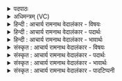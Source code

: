 <details><summary>पदपाठः</summary>

आ꣢। नः꣣। वयोवयश्शय꣢म्। व꣣योवयः। शय꣢म्। म꣣हा꣡न्त꣢म्। ग꣣ह्वरेष्ठा꣢म्। ग꣣ह्वरे। स्था꣢म्। म꣣हा꣡न्तं꣢। पू꣣र्विनेष्ठा꣢म्। पू꣣र्विने। स्था꣢म्। उ꣣ग्र꣢म्। व꣡चः꣢꣯। अ꣡प꣢꣯। अ꣣वधीः। ३५३।
</details>

<details><summary>अधिमन्त्रम् (VC)</summary>

- इन्द्रः
- वामदेवो गौतमः, शाकपूतो वा
- अनुष्टुप्
- गान्धारः
- ऐन्द्रं काण्डम्
</details>

<details><summary>हिन्दी : आचार्य रामनाथ वेदालंकार - विषयः</summary>

अगले मन्त्र में परमात्मा तथा जनसमाज के प्रति मनुष्य का कर्त्तव्य बताया गया है।
</details>

<details><summary>हिन्दी : आचार्य रामनाथ वेदालंकार - पदार्थः</summary>

पदार्थान्वयभाषाः -  हे मानव ! तू (नः) हम सबके (वयोवयःशयम्) अन्न-अन्न, आयु-आयु, प्राण-प्राण में विद्यमान, (महान्तम्) सर्वव्यापक होने से परिमाण में महान्, (गह्वरेष्ठाम्) हृदय-गुहा में प्रच्छन्न रूप से स्थित, (महान्तम्) गुणों में महान्, (पूर्विणेष्ठाम्) पूर्वजों से रचित भक्तिस्तोत्र, भक्तिकाव्य आदियों में वर्णित इन्द्र परमेश्वर को (आ) अध्यात्मयोग से प्राप्त कर, और (उग्रं वचः) ‘मारो-काटो-छेदो-भेदो’ इत्यादि हिंसा-उपद्रव से उत्पन्न होनेवाले ‘हाय, बड़ा कष्ट है, बड़ी सिर में पीड़ा है, कैसे जीवन धारण करें’ आदि रोग के प्रकोप से उत्पन्न होनेवाले, और ‘हाय भूखे हैं, प्यासे हैं, कोई भी हमें नहीं पूछता, अन्न का एक दाना मुख में डाल दो, पानी की एक बूँद से जीभ गीली कर दो’ इत्यादि भूख-प्यास से उत्पन्न होनेवाले उग्र वचनों को (अपावधीः) दूर कर ॥२॥ इस मन्त्र में ‘वयो-वयः’ में छेकानुप्रास तथा ‘महान्तं’ की आवृत्ति में लाटानुप्रास है ॥२॥
</details>

<details><summary>हिन्दी : आचार्य रामनाथ वेदालंकार - भावार्थः</summary>

भावार्थभाषाः -  मनुष्यों को चाहिए कि महामहिमाशाली जगदीश्वर की उपासना कर, उसका सर्वत्र प्रचार कर, जनजीवन से सब प्रकार के हाहाकार को समाप्त करके समाज, राष्ट्र और जगत् में शान्ति लायें ॥२॥
</details>

<details><summary>संस्कृत : आचार्य रामनाथ वेदालंकार - विषयः</summary>

अथ परमात्मानं जनसमाजं च प्रति मनुष्यस्य कर्त्तव्यमाह।
</details>

<details><summary>संस्कृत : आचार्य रामनाथ वेदालंकार - पदार्थः</summary>

पदार्थान्वयभाषाः -  हे मानव ! त्वम् (नः) अस्माकम् (वयोवयःशयम्) वयसि-वयसि, अन्ने-अन्ने, आयुषि-आयुषि, प्राणे-प्राणे वा शेते इति वयोवयःशयः तम्। वयस् इत्यन्ननाम। निघं० २।७। प्राणो वै वयः। ऐ० ब्रा० १।२८। सोपपदात् शीङ् धातोः ‘अधिकरणे शेतेः। अ० ३।२।१५’ इत्यच् प्रत्ययः। (महान्तम्) परिमाणेन विशालं, सर्वव्यापकत्वात्, (गह्वरेष्ठाम्) गह्वरे हृदयगुहायां निलीनः तिष्ठतीति गह्वरेष्ठाः तम्, (महान्तम्) गुणैर्विशालम्, (पूर्विणेष्ठाम्) पूर्वैः पूर्वजैः कृतानि भक्तिस्तोत्रकाव्यादीनि पूर्विणानि तेषु वर्ण्यतया तिष्ठतीति तम्। पूर्वैः कृतमिनयौ च। अ० ४।४।११३’ इति इन प्रत्ययः। इन्द्रं परमात्मानम् (आ) अध्यात्मयोगेन आप्नुहि। तथा चोपनिषद्वर्णः—तं दुर्दर्श गूढमनुप्रविष्टं गुहाहितं गह्वरेष्ठं पुराणम्। अध्यात्मयोगाधिगमेन देवं मत्वा धीरो हर्षशोकौ जहाति। कठ० उप० २।१२ इति। किं च (उग्रं वचः१) ‘मारय, काटय, छिन्धि, भिन्धि’ इत्यादिकं हिंसोपद्रवजन्यं, ‘हा महत् कष्टं, महती शिरोवेदना, कथं जीवितं धारयेम’ इत्यादिकं व्याधिप्रकोपजन्यं, ‘क्षुधिताः स्मः, पिपासिताः स्मः, न कोऽप्यस्मान् पृच्छति, अन्नकणमेकं मुखे पातय, पानीयबिन्दुना रसनामार्द्रय’ इत्यादिकं क्षुत्पिपासाजन्यम्, एवमादिकम् उग्रं वचनम् (अपावधीः) अपजहि ॥२॥२ अत्र ‘वयो-वयः’ इत्यत्र छेकः, ‘महान्तं’ इत्यस्यावृत्तौ च लाटानुप्रासः ॥२॥
</details>

<details><summary>संस्कृत : आचार्य रामनाथ वेदालंकार - भावार्थः</summary>

भावार्थभाषाः -  मनुष्यैर्महामहिमशालिनं जगदीश्वरमुपास्य सर्वत्र प्रचार्य जनजीवनात् सर्वप्रकारं हाहाकारं समाप्य समाजे राष्ट्रे जगति च शान्तिरानेया ॥२॥
</details>

<details><summary>संस्कृत : आचार्य रामनाथ वेदालंकार - पादटिप्पनी</summary>

टिप्पणी:   १. उग्रं क्षुत्पिपासानिमित्तेन भयङ्करं वचः अस्मदीयं वचनम्, ‘अशनायापिपासे ह त्वा उग्रं वचः’ इति श्रुतेः, अपावधीः अपजहि—इति सा०। २. भरतस्वामिमते अत्र रयिः पुत्रो वा प्रार्थ्यते—“आहर नः अस्मभ्यम् रयिमिति शेषः। (वयोवयःशयम्) वयसि अन्ने यौवनादिषु वा गतं प्राप्तम्। शयतेः शयः। सर्वान्नसाधकमिति वा सर्वावस्थासु अनुगतमिति वा। (महान्तम्) अपरिमितम्। (गह्वरेष्ठाम्) गह्वरे गुहायां तिष्ठतीति गह्वरेष्ठाः। आतो मनिन्क्वनिब्वनिपश्च (पा० ३।३।७४) इति चकारात् तिष्ठतेर्विट् प्रत्ययः—अनपह्वार्यमित्यर्थः। महान्तम् इति पुनर्वचनम् अर्थभूयस्त्वाय अत्यर्थं महान्तमिति। (पूर्विणेष्ठाम्) पूर्वसिद्धं पूर्विणम्। ‘गम्भीरेभिः पथिभिः पूर्विणेभिः’ (का० सं० १।६) इति निगमः। पूर्वेषु स्थितम् कुलक्रमागतमिति यावत्। पुत्रो वा अनया प्रार्थ्यते। वयोवयःशयमिति पूर्णायुषमित्युक्तं भवति। गह्वरेष्ठामिति रहस्येषु यज्ञेषु निष्ठितमिति। पूर्विणेष्ठामिति पुरातने मार्गे वेदात्मके निष्ठितमिति ॥ (उग्रं वचः) शत्रुभिरुद्गूर्णम् उद्यतं वचः अभिशंसनादिकम् (अपावधीः) अपजहि। ‘छन्दसि लुङ्लङ्लिटः’। पा० ३।४।६ इति लोडर्थे लुङ्” इति।
</details>